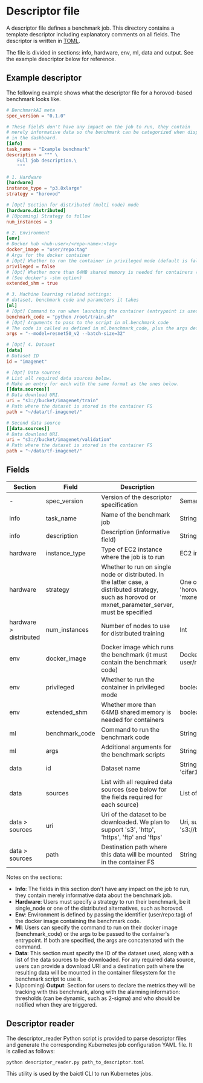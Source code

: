 # Descriptor file

A descriptor file defines a benchmark job. This directory contains a template descriptor including explanatory comments on all fields. The descriptor is written in [TOML](https://github.com/toml-lang/toml).

The file is divided in sections: info, hardware, env, ml, data and output. See the example descriptor below for reference.

## Example descriptor

The following example shows what the descriptor file for a horovod-based benchmark looks like.

```toml
# BenchmarkAI meta
spec_version = "0.1.0"

# These fields don't have any impact on the job to run, they contain
# merely informative data so the benchmark can be categorized when displayed
# in the dashboard.
[info]
task_name = "Example benchmark"
description = """ \
    Full job description.\
    """

# 1. Hardware
[hardware]
instance_type = "p3.8xlarge"
strategy = "horovod"

# [Opt] Section for distributed (multi node) mode
[hardware.distributed]
# [Upcoming] Strategy to follow
num_instances = 3

# 2. Environment
[env]
# Docker hub <hub-user>/<repo-name>:<tag> 
docker_image = "user/repo:tag"
# Args for the docker container
# [Opt] Whether to run the container in privileged mode (default is false)
privileged = false
# [Opt] Whether more than 64MB shared memory is needed for containers (default is true)
# (See docker's -shm option)
extended_shm = true

# 3. Machine learning related settings: 
# dataset, benchmark code and parameters it takes
[ml]
# [Opt] Command to run when launching the container (entrypoint is used if not specfied)
benchmark_code = "python /root/train.sh"
# [Opt] Arguments to pass to the script in ml.benchmark_code
# The code is called as defined in ml.benchmark_code, plus the args defined here
args = "--model=resnet50_v2 --batch-size=32"

# [Opt] 4. Dataset 
[data]
# Dataset ID
id = "imagenet"

# [Opt] Data sources
# List all required data sources below. 
# Make an entry for each with the same format as the ones below.
[[data.sources]]
# Data download URI.
uri = "s3://bucket/imagenet/train"
# Path where the dataset is stored in the container FS
path = "~/data/tf-imagenet/"

# Second data source
[[data.sources]]
# Data download URI.
uri = "s3://bucket/imagenet/validation"
# Path where the dataset is stored in the container FS
path = "~/data/tf-imagenet/"
```


## Fields

| Section                | Field          | Description                                                                                                                                            | Values                                                      | Required/Optional |
|------------------------|----------------|--------------------------------------------------------------------------------------------------------------------------------------------------------|-------------------------------------------------------------|-------------------|
| -                      | spec_version   | Version of the descriptor specification                                                                                                                | Semantically versioned                                      | Required          |
| info                   | task_name      | Name of the benchmark job                                                                                                                              | String                                                      | Required          |
| info                   | description    | Description (informative field)                                                                                                                        | String                                                      | Required          |
| hardware               | instance_type  | Type of EC2 instance where the job is to run                                                                                                           | EC2 instance [API name](https://ec2instances.info)          | Required          |
| hardware               | strategy       | Whether to run on single node or distributed. In the latter case, a distributed strategy, such as horovod or mxnet_parameter_server, must be specified | One of ['single_node', 'horovod', 'mxnet_parameter_server'] | Required          |
| hardware > distributed | num_instances  | Number of nodes to use for distributed training                                                                                                        | Int                                                         | Optional          |
| env                    | docker_image   | Docker image which runs the benchmark (it must contain the benchmark code)                                                                             | Docker image as user/repo:tag                               | Required          |
| env                    | privileged     | Whether to run the container in privileged mode                                                                                                        | boolean (default: false)                                    | Optional          |
| env                    | extended_shm   | Whether more than 64MB shared memory is needed for containers                                                                                          | boolean (default: true)                                     | Optional          |
| ml                     | benchmark_code | Command to run the benchmark code                                                                                                                      | String                                                      | Optional          |
| ml                     | args           | Additional arguments for the benchmark scripts                                                                                                         | String                                                      | Optional          |
| data                   | id             | Dataset name                                                                                                                                           | String ('imagenet', 'cifar10', etc.)                        | Required          |
| data                   | sources        | List with all required data sources (see below for the fields required for each source)                                                                | List of data.sources                                        | Optional          |
| data > sources         | uri            | Uri of the dataset to be downloaded. We plan to support 's3', 'http', 'https', 'ftp' and 'ftps'                                                        | Uri, such as 's3://bucket/imagenet/'                        | Optional          |
| data > sources         | path           | Destination path where this data will be mounted in the container FS                                                                                   | String                                                      | Optional          |

Notes on the sections:

* **Info**: The fields in this section don't have any impact on the job to run, they contain merely informative data about the benchmark job.
* **Hardware**: Users must specify a strategy to run their benchmark, be it single_node or one of the distributed alternatives, such as horovod.
* **Env**: Environment is defined by passing the identifier (user/repo:tag) of the docker image containing the benchmark code.
* **Ml**: Users can specify the command to run on their docker image (benchmark_code) or the args to be passed to the container's entrypoint. If both are specified, the args are concatenated with the command.
* **Data**: This section must specify the ID of the dataset used, along with a list of the data sources to be downloaded.
For any required data source, users can provide a download URI and a destination path where the resulting data will be mounted in the container filesystem for the benchmark script to use it.
* (Upcoming) **Output**: Section for users to declare the metrics they will be tracking with this benchmark, along with the alarming information: thresholds (can be dynamic, such as 2-sigma) and who should be notified when they are triggered.


## Descriptor reader

The descriptor_reader Python script is provided to parse descriptor files and generate the corresponding Kubernetes job configuration YAML file. It is called as follows:

```
python descriptor_reader.py path_to_descriptor.toml
```

This utility is used by the baictl CLI to run Kubernetes jobs.
